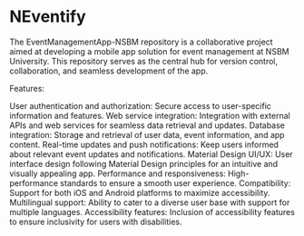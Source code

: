 # NEventify
The EventManagementApp-NSBM repository is a collaborative project aimed at developing a mobile app solution for event management at NSBM University. This repository serves as the central hub for version control, collaboration, and seamless development of the app.

Features:

User authentication and authorization: Secure access to user-specific information and features.
Web service integration: Integration with external APIs and web services for seamless data retrieval and updates.
Database integration: Storage and retrieval of user data, event information, and app content.
Real-time updates and push notifications: Keep users informed about relevant event updates and notifications.
Material Design UI/UX: User interface design following Material Design principles for an intuitive and visually appealing app.
Performance and responsiveness: High-performance standards to ensure a smooth user experience.
Compatibility: Support for both iOS and Android platforms to maximize accessibility.
Multilingual support: Ability to cater to a diverse user base with support for multiple languages.
Accessibility features: Inclusion of accessibility features to ensure inclusivity for users with disabilities.
